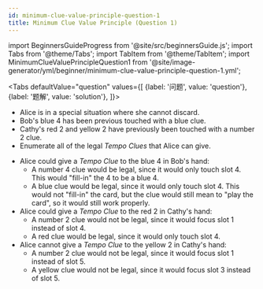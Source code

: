 ```yaml
---
id: minimum-clue-value-principle-question-1
title: Minimum Clue Value Principle (Question 1)
---
```


import BeginnersGuideProgress from '@site/src/beginnersGuide.js';
import Tabs from '@theme/Tabs';
import TabItem from '@theme/TabItem';
import MinimumClueValuePrincipleQuestion1 from '@site/image-generator/yml/beginner/minimum-clue-value-principle-question-1.yml';

<BeginnersGuideProgress id="minimum-clue-value-principle-question-1" />

<!-- lint disable no-undefined-references -->

<Tabs
  defaultValue="question"
  values={[
    {label: '问题', value: 'question'},
    {label: '题解', value: 'solution'},
  ]}>
<TabItem value="question">

- Alice is in a special situation where she cannot discard.
- Bob's blue 4 has been previous touched with a blue clue.
- Cathy's red 2 and yellow 2 have previously been touched with a number 2 clue.
- Enumerate all of the legal *Tempo Clues* that Alice can give.

</TabItem>
<TabItem value="solution">

- Alice could give a *Tempo Clue* to the blue 4 in Bob's hand:
  - A number 4 clue would be legal, since it would only touch slot 4. This would "fill-in" the 4 to be a blue 4.
  - A blue clue would be legal, since it would only touch slot 4. This would not "fill-in" the card, but the clue would still mean to "play the card", so it would still work properly.
- Alice could give a *Tempo Clue* to the red 2 in Cathy's hand:
  - A number 2 clue would not be legal, since it would focus slot 1 instead of slot 4.
  - A red clue would be legal, since it would only touch slot 4.
- Alice cannot give a *Tempo Clue* to the yellow 2 in Cathy's hand:
  - A number 2 clue would not be legal, since it would focus slot 1 instead of slot 5.
  - A yellow clue would not be legal, since it would focus slot 3 instead of slot 5.

</TabItem>
</Tabs>

<MinimumClueValuePrincipleQuestion1 />
